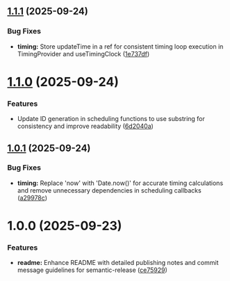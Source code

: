 ## [1.1.1](https://github.com/emmalevesque/use-clock-source/compare/v1.1.0...v1.1.1) (2025-09-24)


### Bug Fixes

* **timing:** Store updateTime in a ref for consistent timing loop execution in TimingProvider and useTimingClock ([1e737df](https://github.com/emmalevesque/use-clock-source/commit/1e737dfb5971a43ed70da25be44e65f4dc8ca8db))

# [1.1.0](https://github.com/emmalevesque/use-clock-source/compare/v1.0.1...v1.1.0) (2025-09-24)


### Features

* Update ID generation in scheduling functions to use substring for consistency and improve readability ([6d2040a](https://github.com/emmalevesque/use-clock-source/commit/6d2040ae5284666c1277ef79bf2132d755219bee))

## [1.0.1](https://github.com/emmalevesque/use-clock-source/compare/v1.0.0...v1.0.1) (2025-09-24)


### Bug Fixes

* **timing:** Replace 'now' with 'Date.now()' for accurate timing calculations and remove unnecessary dependencies in scheduling callbacks ([a29978c](https://github.com/emmalevesque/use-clock-source/commit/a29978ccecb58a35f5b005e91f95cd8f24162598))

# 1.0.0 (2025-09-23)


### Features

* **readme:** Enhance README with detailed publishing notes and commit message guidelines for semantic-release ([ce75929](https://github.com/emmalevesque/use-clock-source/commit/ce75929a91423c2caaee1a29ca8c105bdfa5d013))

